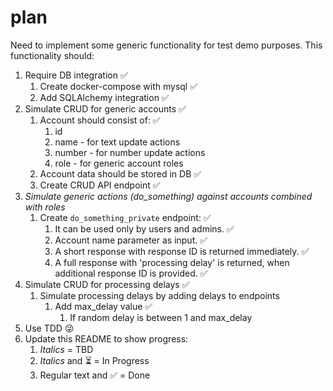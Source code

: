 # plan

Need to implement some generic functionality for test demo purposes. This functionality should:

1. Require DB integration :white_check_mark:
    1. Create docker-compose with mysql :white_check_mark:
    1. Add SQLAlchemy integration :white_check_mark:
1. Simulate CRUD for generic accounts :white_check_mark:
    1. Account should consist of: :white_check_mark:
        1. id
        1. name - for text update actions
        1. number - for number update actions
        1. role - for generic account roles
    1. Account data should be stored in DB :white_check_mark:
    1. Create CRUD API endpoint :white_check_mark:
1. _Simulate generic actions (do_something) against accounts combined with roles_
    1. Create `do_something_private` endpoint: :white_check_mark:
        1. It can be used only by users and admins. :white_check_mark:
        1. Account name parameter as input. :white_check_mark:
        1. A short response with response ID is returned immediately. :white_check_mark:
        1. A full response with 'processing delay' is returned, when additional response ID is
           provided. :white_check_mark:
1. Simulate CRUD for processing delays :white_check_mark:
    1. Simulate processing delays by adding delays to endpoints
        1. Add max_delay value :white_check_mark:
            1. If random delay is between 1 and max_delay
1. Use TDD :stuck_out_tongue_winking_eye:
1. Update this README to show progress:
    1. _Italics_ = TBD
    1. _Italics_ and :hourglass_flowing_sand: = In Progress
    1. Regular text and :white_check_mark: = Done

